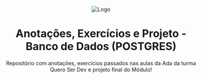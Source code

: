 <div align="center">

![Logo](https://lms-ada-assets.s3.sa-east-1.amazonaws.com/logo_text.svg)


# Anotações, Exercícios e Projeto - Banco de Dados (POSTGRES)

Repositório com anotações, exercícios passados nas aulas da Ada da turma Quero Ser Dev e projeto final do Módulo!

</div>

